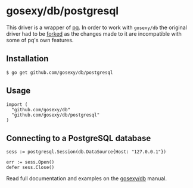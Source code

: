 # gosexy/db/postgresql

This driver is a wrapper of [pq](https://github.com/bmizerany/pq). In order to work with ``gosexy/db`` the original driver had to be [forked](https://github.com/xiam/gopostgresql) as the changes made to it are incompatible with some of pq's own features.

## Installation

    $ go get github.com/gosexy/db/postgresql

## Usage

    import (
      "github.com/gosexy/db"
      "github.com/gosexy/db/postgresql"
    )

## Connecting to a PostgreSQL database

    sess := postgresql.Session(db.DataSource{Host: "127.0.0.1"})

    err := sess.Open()
    defer sess.Close()

Read full documentation and examples on the [gosexy/db](/xiam/gosexy/tree/master/db) manual.
